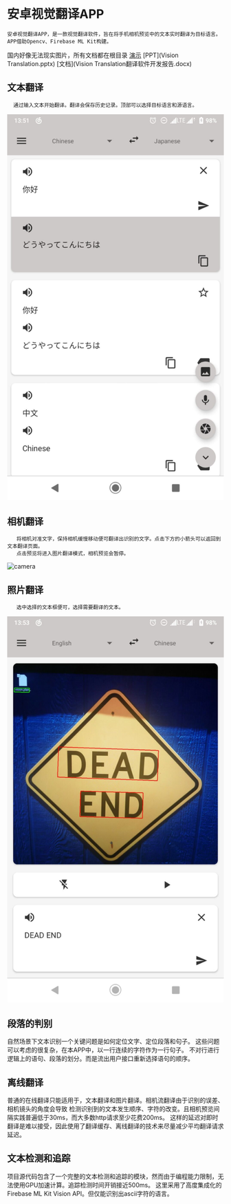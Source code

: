 # 安卓视觉翻译APP  
    安卓视觉翻译APP，是一款视觉翻译软件，旨在将手机相机预览中的文本实时翻译为目标语言。
    APP借助Opencv、Firebase ML Kit构建。

国内好像无法现实图片，所有文档都在根目录
[演示](演示视频.zip)
[PPT](Vision Translation.pptx)
[文档](Vision Translation翻译软件开发报告.docx)


## 文本翻译
      通过输入文本开始翻译。翻译会保存历史记录。顶部可以选择目标语言和源语言。
      
![text](text.jpg)

## 相机翻译
       将相机对准文字，保持相机缓慢移动便可翻译出识别的文字。点击下方的小箭头可以返回到文本翻译页面。
       点击预览将进入图片翻译模式，相机预览会暂停。
![camera](camera.jpg)

## 照片翻译
       选中选择的文本框便可，选择需要翻译的文本。
![photo](photo.jpg)

## 段落的判别  

自然场景下文本识别一个关键问题是如何定位文字、定位段落和句子。
这些问题可以考虑的很复杂，在本APP中，以一行连续的字符作为一行句子。
不对行进行逻辑上的语句、段落的划分。而是流出用户接口重新选择语句的顺序。

## 离线翻译

普通的在线翻译只能适用于，文本翻译和图片翻译。相机流翻译由于识别的误差、相机镜头的角度会导致
检测识别到的文本发生顺序、字符的改变。且相机预览间隔实践普遍低于30ms，而大多数http请求至少花费200ms。
这样的延迟对即时翻译是难以接受，因此使用了翻译缓存、离线翻译的技术来尽量减少平均翻译请求延迟。


## 文本检测和追踪

项目源代码包含了一个完整的文本检测和追踪的模块，然而由于编程能力限制，无法使用GPU加速计算。追踪检测时间开销接近500ms。
这里采用了高度集成化的Firebase ML Kit Vision API。但仅能识别出ascii字符的语言。

